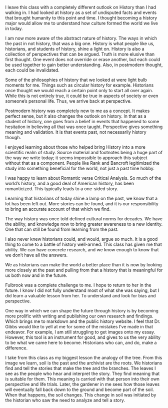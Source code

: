 I leave this class with a completely different outlook on History than I had walking in. I had looked at history as a set of undisputed facts and events that brought humanity to this point and time. I thought becoming a history major would allow me to understand how culture formed the world we live in today. 

I am now more aware of the abstract nature of history. The ways in which the past in not history, that was a big one. History is what people like us, historians, and students of history, shine a light on. History is also a collection of perspectives that can be argued. Truth is more elusive than first thought. One event does not override or erase another, but each could be used together to gain better understanding. Also, in postmodern thought, each could be invalidated. 

Some of the philosophies of history that we looked at were light bulb moments for me. Things such as circular history for example. Historians once thought we would reach a certain point only to start all over again. While this is not entirely true, it could be true in aspects of society or even someone’s personal life. Thus, we arrive back at perspective.

Postmodern history was completely new to me as a concept. It makes perfect sense, but it also changes the outlook on history. In that as a student of history, one goes from a belief in events that happened to some hesitation in believing all that was once taught. Perspective gives something meaning and validation. It is that events past, not necessarily history though. 

I enjoyed learning about those who helped bring History into a more scientific realm of study. Source material and footnotes being a huge part of the way we write today; it seems impossible to approach this subject without that as a component. People like Rank and Bancroft legitimized the study into something beneficial for the world, not just a past time hobby. 

I was happy to learn about Romantic verse Critical Analysis. So much of the world’s history, and a good deal of American history, has been romanticized. This typically leads to a one-sided story. 

Learning that historians of today shine a lamp on the past, we know that a lot has been left out. More stories can be found, and it is our responsibility to bring an accurate account of that which we find. 

The way history was once told defined cultural norms for decades. We have the ability, and knowledge now to bring greater awareness to a new identity. One that can still be found from learning from the past. 

I also never knew historians could, and would, argue so much. It is a good thing to come to a battle of history well-armed. This class has given me that ability. We can have concrete research, and we know enough to know that we don’t have all the answers. 

We as historians can make the world a better place than it is now by looking more closely at the past and pulling from that a history that is meaningful for us both now and in the future. 

Fulbrook was a complete challenge to me. I hope to return to her in the future. I know I did not fully understand most of what she was saying, but I did learn a valuable lesson from her. To understand and look for bias and perspective. 

One way in which we can shape the future through history is by becoming more prolific with writing and publishing our own research and findings. Which brings me to markdown and the public history website. I feel that Dr. Gibbs would like to yell at me for some of the mistakes I’ve made in that endeavor. For example, I am still struggling to get images onto my essay. However, this tool is an instrument for good, and gives to us the very ability to be what we came here to become. Historians who can, and do, make a difference. 

I take from this class as my biggest lesson the analogy of the tree. From this image we learn, soil is the past and the archivist are the roots. We historians find and tell the stories that make the tree and the branches. The leaves I see as the people who hear and interpret the story. They find meaning that is suitable for them. This meaning is carried with that person into their own perspective and life trials. Later, the gardener in me sees how those leaves will eventually fall back down to the ground and become part of the soil. When that happens, the soil changes. This change in soil was initiated by the historian who saw the need to analyze and tell a story. 

